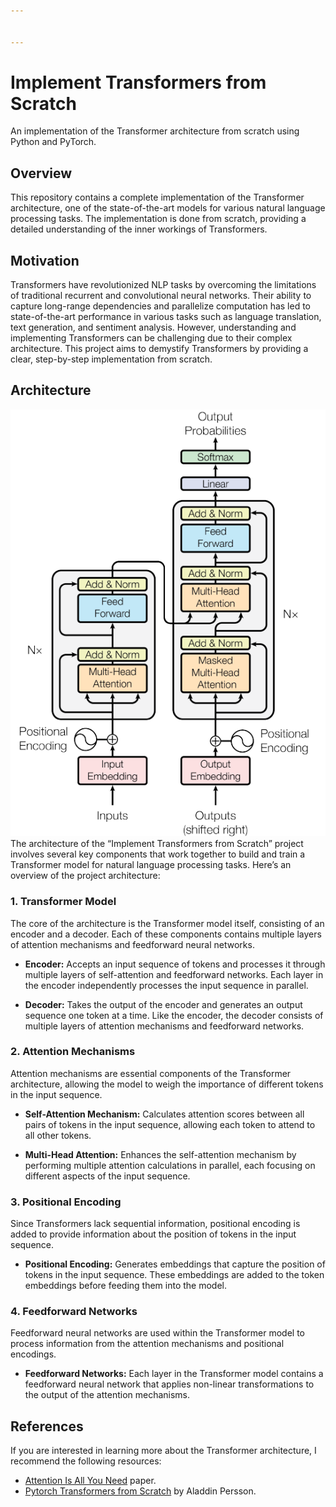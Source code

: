 ```yaml
---


---
```


<h1 id="implement-transformers-from-scratch">Implement Transformers from Scratch</h1>
<p>An implementation of the Transformer architecture from scratch using Python and PyTorch.</p>
<h2 id="overview">Overview</h2>
<p>This repository contains a complete implementation of the Transformer architecture, one of the state-of-the-art models for various natural language processing tasks. The implementation is done from scratch, providing a detailed understanding of the inner workings of Transformers.</p>
<h2 id="motivation">Motivation</h2>
<p>Transformers have revolutionized NLP tasks by overcoming the limitations of traditional recurrent and convolutional neural networks. Their ability to capture long-range dependencies and parallelize computation has led to state-of-the-art performance in various tasks such as language translation, text generation, and sentiment analysis. However, understanding and implementing Transformers can be challenging due to their complex architecture. This project aims to demystify Transformers by providing a clear, step-by-step implementation from scratch.</p>
<h2 id="architecture">Architecture</h2>
<p><img src="https://github.com/Satzil/Transformer_from_scratch/blob/master/transformer.png?raw=true" alt="enter image description here"><br>
The architecture of the “Implement Transformers from Scratch” project involves several key components that work together to build and train a Transformer model for natural language processing tasks. Here’s an overview of the project architecture:</p>
<h3 id="transformer-model">1. Transformer Model</h3>
<p>The core of the architecture is the Transformer model itself, consisting of an encoder and a decoder. Each of these components contains multiple layers of attention mechanisms and feedforward neural networks.</p>
<ul>
<li>
<p><strong>Encoder:</strong> Accepts an input sequence of tokens and processes it through multiple layers of self-attention and feedforward networks. Each layer in the encoder independently processes the input sequence in parallel.</p>
</li>
<li>
<p><strong>Decoder:</strong> Takes the output of the encoder and generates an output sequence one token at a time. Like the encoder, the decoder consists of multiple layers of attention mechanisms and feedforward networks.</p>
</li>
</ul>
<h3 id="attention-mechanisms">2. Attention Mechanisms</h3>
<p>Attention mechanisms are essential components of the Transformer architecture, allowing the model to weigh the importance of different tokens in the input sequence.</p>
<ul>
<li>
<p><strong>Self-Attention Mechanism:</strong> Calculates attention scores between all pairs of tokens in the input sequence, allowing each token to attend to all other tokens.</p>
</li>
<li>
<p><strong>Multi-Head Attention:</strong> Enhances the self-attention mechanism by performing multiple attention calculations in parallel, each focusing on different aspects of the input sequence.</p>
</li>
</ul>
<h3 id="positional-encoding">3. Positional Encoding</h3>
<p>Since Transformers lack sequential information, positional encoding is added to provide information about the position of tokens in the input sequence.</p>
<ul>
<li><strong>Positional Encoding:</strong> Generates embeddings that capture the position of tokens in the input sequence. These embeddings are added to the token embeddings before feeding them into the model.</li>
</ul>
<h3 id="feedforward-networks">4. Feedforward Networks</h3>
<p>Feedforward neural networks are used within the Transformer model to process information from the attention mechanisms and positional encodings.</p>
<ul>
<li><strong>Feedforward Networks:</strong> Each layer in the Transformer model contains a feedforward neural network that applies non-linear transformations to the output of the attention mechanisms.</li>
</ul>
<h2 id="references">References</h2>
<p><a href="https://github.com/Khaliladib11/Transformer-from-scratch#references"></a></p>
<p>If you are interested in learning more about the Transformer architecture, I recommend the following resources:</p>
<ul>
<li><a href="https://arxiv.org/abs/1706.03762">Attention Is All You Need</a>  paper.</li>
<li><a href="https://www.youtube.com/watch?v=U0s0f995w14&amp;t=729s">Pytorch Transformers from Scratch</a>  by Aladdin Persson.</li>
</ul>

